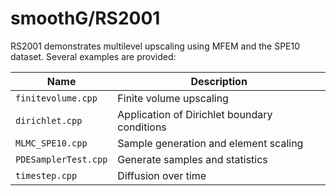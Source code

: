 smoothG/RS2001
=================

<!-- BHEADER ++++++++++++++++++++++++++++++++++++++++++++++++++++++++++++++++++
 +
 + Copyright (c) 2018, Lawrence Livermore National Security, LLC.
 + Produced at the Lawrence Livermore National Laboratory.
 + LLNL-CODE-745247. All Rights reserved. See file COPYRIGHT for details.
 +
 + This file is part of smoothG. For more information and source code
 + availability, see https://www.github.com/llnl/smoothG.
 +
 + smoothG is free software; you can redistribute it and/or modify it under the
 + terms of the GNU Lesser General Public License (as published by the Free
 + Software Foundation) version 2.1 dated February 1999.
 +
 +++++++++++++++++++++++++++++++++++++++++++++++++++++++++++++++++++ EHEADER -->

RS2001 demonstrates multilevel upscaling using MFEM and the SPE10 dataset.
Several examples are provided:

| Name        | Description |
| ----------- |-------------|
| `finitevolume.cpp` | Finite volume upscaling |
| `dirichlet.cpp` | Application of Dirichlet boundary conditions |
| `MLMC_SPE10.cpp`| Sample generation and element scaling |
| `PDESamplerTest.cpp` | Generate samples and statistics|
| `timestep.cpp` | Diffusion over time |
